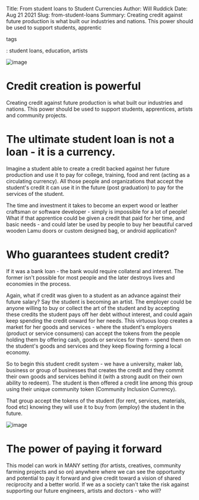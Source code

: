 Title: From student loans to Student Currencies
Author: Will Ruddick
Date: Aug 21 2021
Slug: from-student-loans
Summary: Creating credit against future production is what built our
industries and nations. This power should be used to support
students, apprentic

tags

: student loans, education, artists

![image](images/blog/from-student-loans1.webp)

# Credit creation is powerful

Creating credit against future production is what built our industries
and nations. This power should be used to support students, apprentices,
artists and community projects.

# The ultimate student loan is not a loan - it is a currency.

Imagine a student able to create a credit backed against her future
production and use it to pay for college, training, food and rent
(acting as a circulating currency). All those people and organizations
that accept the student's credit it can use it in the future (post
graduation) to pay for the services of the student.

The time and investment it takes to become an expert wood or leather
craftsman or software developer - simply is impossible for a lot of
people! What if that apprentice could be given a credit that paid for
her time, and basic needs - and could later be used by people to buy her
beautiful carved wooden Lamu doors or custom designed bag, or android
application?

# Who guarantees student credit?

If it was a bank loan - the bank would require collateral and interest.
The former isn't possible for most people and the later destroys lives
and economies in the process.

Again, what if credit was given to a student as an advance against their
future salary? Say the student is becoming an artist. The employer could
be anyone willing to buy or collect the art of the student and by
accepting these credits the student pays off her debt without interest,
and could again keep spending the credit onward for her needs. This
virtuous loop creates a market for her goods and services - where the
student's employers (product or service consumers) can accept the
tokens from the people holding them by offering cash, goods or services
for them - spend them on the student's goods and services and they keep
flowing forming a local economy.

So to begin this student credit system - we have a university, maker
lab, business or group of businesses that creates the credit and they
commit their own goods and services behind it (with a strong audit on
their own ability to redeem). The student is then offered a credit line
among this group using their unique community token (Community Inclusion
Currency).

That group accept the tokens of the student (for rent, services,
materials, food etc) knowing they will use it to buy from (employ) the
student in the future.

![image](images/blog/from-student-loans3.webp)

# The power of paying it forward

This model can work in MANY setting (for artists, creatives, community
farming projects and so on) anywhere where we can see the opportunity
and potential to pay it forward and give credit toward a vision of
shared reciprocity and a better world. If we as a society can't take
the risk against supporting our future engineers, artists and doctors -
who will?
